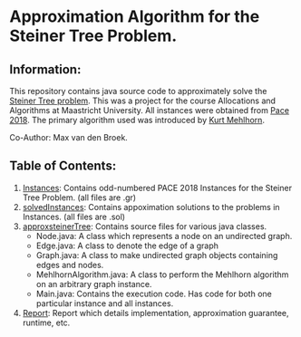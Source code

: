 # Approximation Algorithm for the Steiner Tree Problem.
## Information:
This repository contains java source code to approximately solve the [Steiner Tree problem](https://en.wikipedia.org/wiki/Steiner_tree_problem). 
This was a project for the course Allocations and Algorithms at Maastricht University.
All instances were obtained from [Pace 2018](https://github.com/PACE-challenge/SteinerTree-PACE-2018-instances).
The primary algorithm used was introduced by [Kurt Mehlhorn](https://people.mpi-inf.mpg.de/~mehlhorn/ftp/SteinerTrees.pdf).

Co-Author: Max van den Broek.

## Table of Contents:
1. [Instances](./Instances): Contains odd-numbered PACE 2018 Instances for the Steiner Tree Problem. (all files are .gr)
2. [solvedInstances](./solvedInstances): Contains appoximation solutions to the problems in Instances. (all files are .sol)
3. [approxsteinerTree](./approxsteinertree): Contains source files for various java classes.
    - Node.java: A class which represents a node on an undirected graph.
    - Edge.java: A class to denote the edge of a graph
    - Graph.java: A class to make undirected graph objects containing edges and nodes.
    - MehlhornAlgorithm.java: A class to perform the Mehlhorn algorithm on an arbitrary graph instance.
    - Main.java: Contains the execution code. Has code for both one particular instance and all instances.
4. [Report](./Report.pdf): Report which details implementation, approximation guarantee, runtime, etc. 
    

